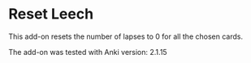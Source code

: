 # Reset Leech

This add-on resets the number of lapses to 0 for all the chosen cards.

The add-on was tested with Anki version: 2.1.15
